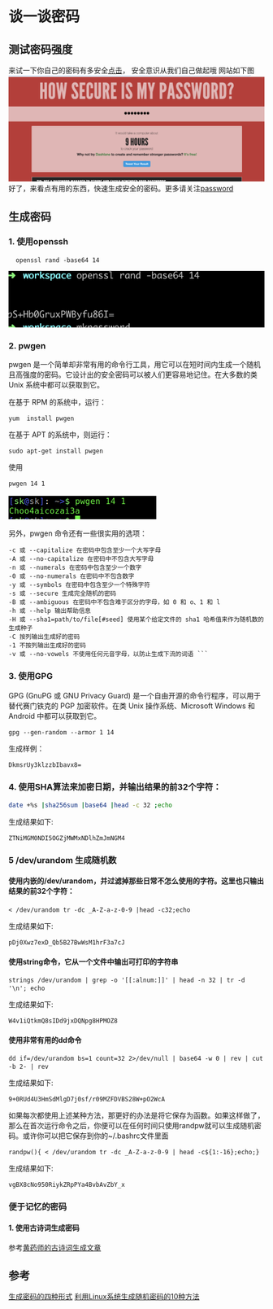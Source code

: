 # 谈一谈密码
## 测试密码强度
来试一下你自己的密码有多安全[点击](https://howsecureismypassword.net/)， 安全意识从我们自己做起哦
网站如下图
![image](./images/how_to_breakpassword.png)
好了，来看点有用的东西，快速生成安全的密码。更多请关注[password](https://github.com/wmenjoy/awesome-knowleges/blob/master/security/cryptography/password.md)
## 生成密码
### 1. 使用openssh 
```
  openssl rand -base64 14
```
![image](images/openssh.png)
### 2. pwgen
pwgen 是一个简单却非常有用的命令行工具，用它可以在短时间内生成一个随机且高强度的密码。它设计出的安全密码可以被人们更容易地记住。在大多数的类 Unix 系统中都可以获取到它。

在基于 RPM 的系统中，运行：
```
yum  install pwgen
```
在基于 APT 的系统中，则运行：
```
sudo apt-get install pwgen
```
使用
```
pwgen 14 1
```
![image](images/pwgeen.jpg)

另外，pwgen 命令还有一些很实用的选项：
```
-c 或 --capitalize 在密码中包含至少一个大写字母
-A 或 --no-capitalize 在密码中不包含大写字母
-n 或 --numerals 在密码中包含至少一个数字
-0 或 --no-numerals 在密码中不包含数字
-y 或 --symbols 在密码中包含至少一个特殊字符
-s 或 --secure 生成完全随机的密码
-B 或 --ambiguous 在密码中不包含难于区分的字母，如 0 和 o、1 和 l
-h 或 --help 输出帮助信息
-H 或 --sha1=path/to/file[#seed] 使用某个给定文件的 sha1 哈希值来作为随机数的生成种子
-C 按列输出生成好的密码
-1 不按列输出生成好的密码
-v 或 --no-vowels 不使用任何元音字母，以防止生成下流的词语 ```

```
### 3. 使用GPG
GPG (GnuPG 或 GNU Privacy Guard) 是一个自由开源的命令行程序，可以用于替代赛门铁克的 PGP 加密软件。在类 Unix 操作系统、Microsoft Windows 和 Android 中都可以获取到它。
``` 
gpg --gen-random --armor 1 14
```
生成样例：
```
DkmsrUy3klzzbIbavx8=
```

### 4. 使用SHA算法来加密日期，并输出结果的前32个字符：
``` bash
date +%s |sha256sum |base64 |head -c 32 ;echo
```
生成结果如下:
```
ZTNiMGM0NDI5OGZjMWMxNDlhZmJmNGM4
```
### 5 /dev/urandom 生成随机数
#### 使用内嵌的/dev/urandom，并过滤掉那些日常不怎么使用的字符。这里也只输出结果的前32个字符：
```
< /dev/urandom tr -dc _A-Z-a-z-0-9 |head -c32;echo
```
生成结果如下:
```
pDj0Xwz7exD_Qb5B27BwWsM1hrF3a7cJ
```
#### 使用string命令，它从一个文件中输出可打印的字符串
```
strings /dev/urandom | grep -o '[[:alnum:]]' | head -n 32 | tr -d '\n'; echo
```
生成结果如下:
```
W4v1iQtkmQ8sIDd9jxDQNpg8HPMOZ8
```
#### 使用非常有用的dd命令
```
dd if=/dev/urandom bs=1 count=32 2>/dev/null | base64 -w 0 | rev | cut -b 2- | rev
```
生成结果如下:
```
9+0RUd4U3HmSdMlgD7j0sf/r09MZFDVBS28W+pO2WcA
```

如果每次都使用上述某种方法，那更好的办法是将它保存为函数。如果这样做了，那么在首次运行命令之后，你便可以在任何时间只使用randpw就可以生成随机密码。或许你可以把它保存到你的~/.bashrc文件里面
```
randpw(){ < /dev/urandom tr -dc _A-Z-a-z-0-9 | head -c${1:-16};echo;}
```
生成结果如下:
```
vgBX8cNo950RiykZRpPYa4BvbAvZbY_x
```

### 便于记忆的密码

#### 1. 使用古诗词生成密码

参考[黄药师的古诗词生成文章](https://github.com/bingoohuang/blog/issues/22)

## 参考
[生成密码的四种形式](https://blog.csdn.net/u014743697/article/details/54136133)
[利用Linux系统生成随机密码的10种方法](https://www.cnblogs.com/xyz0601/p/4445711.html)
